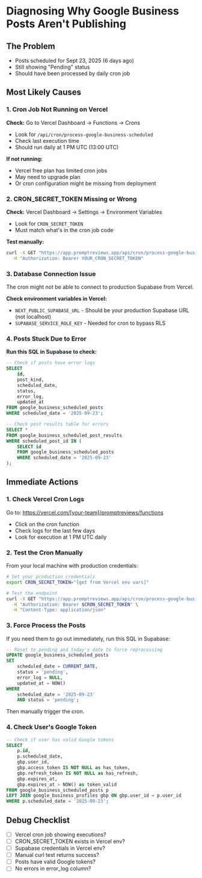 # Diagnosing Why Google Business Posts Aren't Publishing

## The Problem
- Posts scheduled for Sept 23, 2025 (6 days ago)
- Still showing "Pending" status
- Should have been processed by daily cron job

## Most Likely Causes

### 1. Cron Job Not Running on Vercel
**Check:** Go to Vercel Dashboard → Functions → Crons
- Look for `/api/cron/process-google-business-scheduled`
- Check last execution time
- Should run daily at 1 PM UTC (13:00 UTC)

**If not running:**
- Vercel free plan has limited cron jobs
- May need to upgrade plan
- Or cron configuration might be missing from deployment

### 2. CRON_SECRET_TOKEN Missing or Wrong
**Check:** Vercel Dashboard → Settings → Environment Variables
- Look for `CRON_SECRET_TOKEN`
- Must match what's in the cron job code

**Test manually:**
```bash
curl -X GET "https://app.promptreviews.app/api/cron/process-google-business-scheduled" \
  -H "Authorization: Bearer YOUR_CRON_SECRET_TOKEN"
```

### 3. Database Connection Issue
The cron might not be able to connect to production Supabase from Vercel.

**Check environment variables in Vercel:**
- `NEXT_PUBLIC_SUPABASE_URL` - Should be your production Supabase URL (not localhost)
- `SUPABASE_SERVICE_ROLE_KEY` - Needed for cron to bypass RLS

### 4. Posts Stuck Due to Error
**Run this SQL in Supabase to check:**
```sql
-- Check if posts have error logs
SELECT
    id,
    post_kind,
    scheduled_date,
    status,
    error_log,
    updated_at
FROM google_business_scheduled_posts
WHERE scheduled_date = '2025-09-23';

-- Check post results table for errors
SELECT *
FROM google_business_scheduled_post_results
WHERE scheduled_post_id IN (
    SELECT id
    FROM google_business_scheduled_posts
    WHERE scheduled_date = '2025-09-23'
);
```

## Immediate Actions

### 1. Check Vercel Cron Logs
Go to: https://vercel.com/[your-team]/promptreviews/functions
- Click on the cron function
- Check logs for the last few days
- Look for execution at 1 PM UTC daily

### 2. Test the Cron Manually
From your local machine with production credentials:
```bash
# Set your production credentials
export CRON_SECRET_TOKEN="[get from Vercel env vars]"

# Test the endpoint
curl -X GET "https://app.promptreviews.app/api/cron/process-google-business-scheduled" \
  -H "Authorization: Bearer $CRON_SECRET_TOKEN" \
  -H "Content-Type: application/json"
```

### 3. Force Process the Posts
If you need them to go out immediately, run this SQL in Supabase:

```sql
-- Reset to pending and today's date to force reprocessing
UPDATE google_business_scheduled_posts
SET
    scheduled_date = CURRENT_DATE,
    status = 'pending',
    error_log = NULL,
    updated_at = NOW()
WHERE
    scheduled_date = '2025-09-23'
    AND status = 'pending';
```

Then manually trigger the cron.

### 4. Check User's Google Token
```sql
-- Check if user has valid Google tokens
SELECT
    p.id,
    p.scheduled_date,
    gbp.user_id,
    gbp.access_token IS NOT NULL as has_token,
    gbp.refresh_token IS NOT NULL as has_refresh,
    gbp.expires_at,
    gbp.expires_at > NOW() as token_valid
FROM google_business_scheduled_posts p
LEFT JOIN google_business_profiles gbp ON gbp.user_id = p.user_id
WHERE p.scheduled_date = '2025-09-23';
```

## Debug Checklist
- [ ] Vercel cron job showing executions?
- [ ] CRON_SECRET_TOKEN exists in Vercel env?
- [ ] Supabase credentials in Vercel env?
- [ ] Manual curl test returns success?
- [ ] Posts have valid Google tokens?
- [ ] No errors in error_log column?